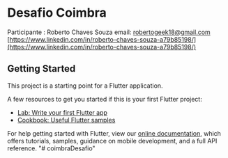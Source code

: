 # Desafio Coimbra
Participante : Roberto Chaves Souza
email: robertogeek18@gmail.com
[https://www.linkedin.com/in/roberto-chaves-souza-a79b85198/](https://www.linkedin.com/in/roberto-chaves-souza-a79b85198/)


## Getting Started

This project is a starting point for a Flutter application.

A few resources to get you started if this is your first Flutter project:

- [Lab: Write your first Flutter app](https://flutter.dev/docs/get-started/codelab)
- [Cookbook: Useful Flutter samples](https://flutter.dev/docs/cookbook)

For help getting started with Flutter, view our
[online documentation](https://flutter.dev/docs), which offers tutorials,
samples, guidance on mobile development, and a full API reference.
"# coimbraDesafio" 
